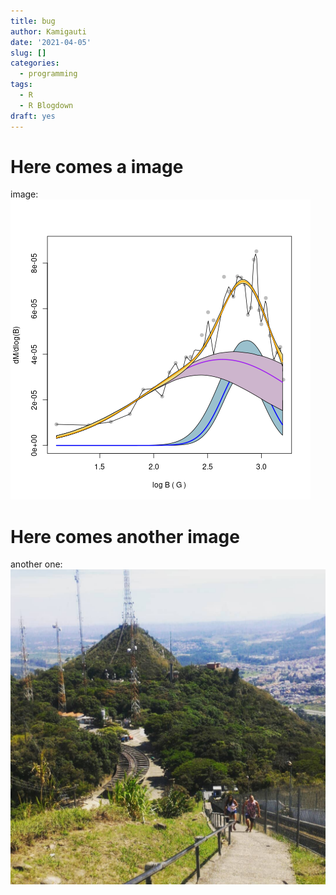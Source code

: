 ```yaml
---
title: bug
author: Kamigauti
date: '2021-04-05'
slug: []
categories:
  - programming
tags:
  - R
  - R Blogdown
draft: yes
---
```


# Here comes a image
image:
![](images/ROD_D_03_PM10_ARM_Unmix.png)

# Here comes another image
another one:
![](images/50049767_1006060356246518_5288004544639235541_n.jpg)
